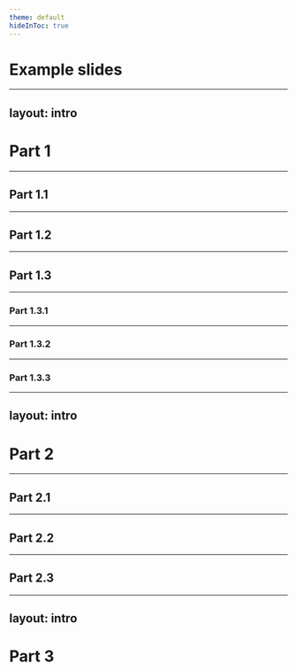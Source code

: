 ```yaml
---
theme: default
hideInToc: true
---
```


# Example slides

---
layout: intro
---

# Part 1

---

## Part 1.1

---

## Part 1.2

---

## Part 1.3

---

### Part 1.3.1

---

### Part 1.3.2

---

### Part 1.3.3

---
layout: intro
---

# Part 2

---

## Part 2.1

---

## Part 2.2

---

## Part 2.3

---
layout: intro
---

# Part 3
